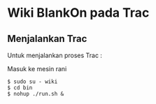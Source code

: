 # Wiki BlankOn pada Trac

## Menjalankan Trac
Untuk menjalankan proses Trac :

Masuk ke mesin rani

```
$ sudo su - wiki
$ cd bin
$ nohup ./run.sh &
```
